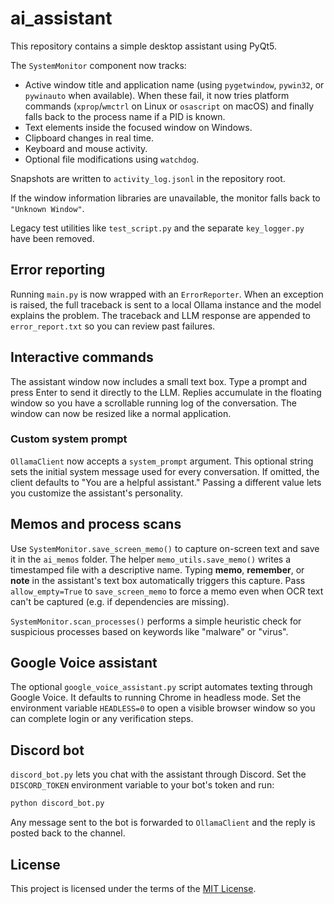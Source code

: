 # ai_assistant
This repository contains a simple desktop assistant using PyQt5.

The `SystemMonitor` component now tracks:

- Active window title and application name (using `pygetwindow`, `pywin32`, or `pywinauto` when available).
  When these fail, it now tries platform commands (`xprop`/`wmctrl` on Linux or
  `osascript` on macOS) and finally falls back to the process name if a PID is
  known.
- Text elements inside the focused window on Windows.
- Clipboard changes in real time.
- Keyboard and mouse activity.
- Optional file modifications using `watchdog`.

Snapshots are written to `activity_log.jsonl` in the repository root.

If the window information libraries are unavailable, the monitor falls back to `"Unknown Window"`.

Legacy test utilities like `test_script.py` and the separate `key_logger.py` have been removed.

## Error reporting

Running `main.py` is now wrapped with an `ErrorReporter`. When an
exception is raised, the full traceback is sent to a local Ollama
instance and the model explains the problem. The traceback and LLM
response are appended to `error_report.txt` so you can review past
failures.

## Interactive commands

The assistant window now includes a small text box. Type a prompt and press
Enter to send it directly to the LLM. Replies accumulate in the floating window
so you have a scrollable running log of the conversation. The window can now be
resized like a normal application.

### Custom system prompt

`OllamaClient` now accepts a `system_prompt` argument. This optional string
sets the initial system message used for every conversation. If omitted, the
client defaults to "You are a helpful assistant." Passing a different value lets
you customize the assistant's personality.

## Memos and process scans

Use `SystemMonitor.save_screen_memo()` to capture on-screen text and save it in the `ai_memos` folder. The helper `memo_utils.save_memo()` writes a timestamped file with a descriptive name. Typing **memo**, **remember**, or **note** in the assistant's text box automatically triggers this capture. Pass `allow_empty=True` to `save_screen_memo` to force a memo even when OCR text can't be captured (e.g. if dependencies are missing).

`SystemMonitor.scan_processes()` performs a simple heuristic check for suspicious processes based on keywords like "malware" or "virus".

## Google Voice assistant

The optional `google_voice_assistant.py` script automates texting through
Google Voice. It defaults to running Chrome in headless mode. Set the
environment variable `HEADLESS=0` to open a visible browser window so you
can complete login or any verification steps.

## Discord bot

`discord_bot.py` lets you chat with the assistant through Discord. Set the `DISCORD_TOKEN` environment variable to your bot's token and run:

```bash
python discord_bot.py
```

Any message sent to the bot is forwarded to `OllamaClient` and the reply is posted back to the channel.

## License

This project is licensed under the terms of the [MIT License](LICENSE).
